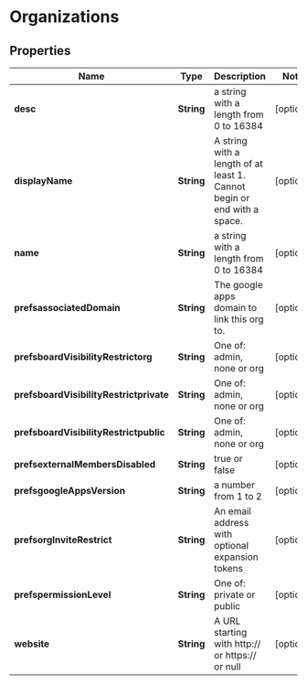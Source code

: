 # Organizations

## Properties
Name | Type | Description | Notes
------------ | ------------- | ------------- | -------------
**desc** | **String** | a string with a length from 0 to 16384 |  [optional]
**displayName** | **String** | A string with a length of at least 1.  Cannot begin or end with a space. |  [optional]
**name** | **String** | a string with a length from 0 to 16384 |  [optional]
**prefsassociatedDomain** | **String** | The google apps domain to link this org to. |  [optional]
**prefsboardVisibilityRestrictorg** | **String** | One of: admin, none or org |  [optional]
**prefsboardVisibilityRestrictprivate** | **String** | One of: admin, none or org |  [optional]
**prefsboardVisibilityRestrictpublic** | **String** | One of: admin, none or org |  [optional]
**prefsexternalMembersDisabled** | **String** |  true or false |  [optional]
**prefsgoogleAppsVersion** | **String** | a number from 1 to 2 |  [optional]
**prefsorgInviteRestrict** | **String** | An email address with optional expansion tokens |  [optional]
**prefspermissionLevel** | **String** | One of: private or public |  [optional]
**website** | **String** | A URL starting with http:// or https:// or null |  [optional]
